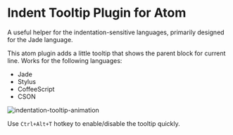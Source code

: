 # Indent Tooltip Plugin for Atom

A useful helper for the indentation-sensitive languages, primarily designed for the Jade language.

This atom plugin adds a little tooltip that shows the parent block for current line. Works for the following languages:

- Jade
- Stylus
- CoffeeScript
- CSON

![indentation-tooltip-animation](https://cloud.githubusercontent.com/assets/9012519/15808199/38a95720-2b7a-11e6-91bf-a9ddadcc5b5c.gif)

Use `Ctrl+Alt+T` hotkey to enable/disable the tooltip quickly.
